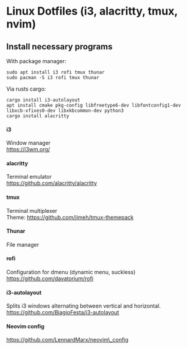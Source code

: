 # Linux Dotfiles (i3, alacritty, tmux, nvim)

## Install necessary programs
With package manager:
```
sudo apt install i3 rofi tmux thunar
sudo pacman -S i3 rofi tmux thunar
```
Via rusts cargo:
```
cargo install i3-autolayout
apt install cmake pkg-config libfreetype6-dev libfontconfig1-dev libxcb-xfixes0-dev libxkbcommon-dev python3
cargo install alacritty
```

#### i3
Window manager\
https://i3wm.org/

#### alacritty
Terminal emulator\
https://github.com/alacritty/alacritty

#### tmux 
Terminal multiplexer\
Theme: https://github.com/jimeh/tmux-themepack

#### Thunar
File manager

#### rofi
Configuration for dmenu (dynamic menu, suckless)\
https://github.com/davatorium/rofi

#### i3-autolayout
Splits i3 windows alternating between vertical and horizontal.\
https://github.com/BiagioFesta/i3-autolayout

#### Neovim config
https://github.com/LennardMarx/neovim\_config

